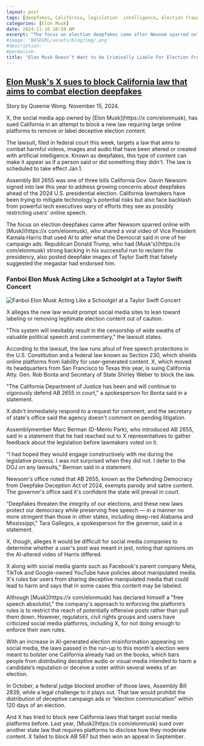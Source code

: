 ```yaml
---
layout: post
tags: [deepfakes, California, legislation  intelligence, election fraud, politics]
categories: [Elon Musk]
date: 2024-11-16 10:59 AM
excerpt: "The focus on election deepfakes came after Newsom sparred online with Musk, who shared a viral video of Vice President Kamala Harris that used AI to alter what the Democrat said in one of her campaign ads. Republican Donald Trump, who had Musk's strong backing in his successful run to reclaim the presidency, also posted deepfake images of Taylor Swift that falsely suggested the megastar had endorsed him."
#image: 'BASEURL/assets/blog/img/.png'
#description:
#permalink:
title: "Elon Musk Doesn’t Want to be Criminally Liable For Election Fraud Using AI Deepfakes"
---
```



## [Elon Musk's X sues to block California law that aims to combat election deepfakes](https://www.latimes.com/business/story/2024-11-15/elon-musks-x-sues-to-block-california-law-that-aims-to-combat-election-deepfakes)

Story by Queenie Wong. November 15, 2024.

X, the social media app owned by [Elon Musk](https://x com/elonmusk), has sued California in an attempt to block a new law requiring large online platforms to remove or label deceptive election content.

The lawsuit, filed in federal court this week, targets a law that aims to combat harmful videos, images and audio that have been altered or created with artificial intelligence. Known as deepfakes, this type of content can make it appear as if a person said or did something they didn't. The law is scheduled to take effect Jan.1.

Assembly Bill 2655 was one of three bills California Gov. Gavin Newsom signed into law this year to address growing concerns about deepfakes ahead of the 2024 U.S. presidential election. California lawmakers have been trying to mitigate technology's potential risks but also face backlash from powerful tech executives wary of efforts they see as possibly restricting users' online speech.

The focus on election deepfakes came after Newsom sparred online with [Musk](https://x com/elonmusk), who shared a viral video of Vice President Kamala Harris that used AI to alter what the Democrat said in one of her campaign ads. Republican Donald Trump, who had [Musk's](https://x com/elonmusk) strong backing in his successful run to reclaim the presidency, also posted deepfake images of Taylor Swift that falsely suggested the megastar had endorsed him.

### Fanboi Elon Musk Acting Like a Schoolgirl at a Taylor Swift Concert

![Fanboi Elon Musk Acting Like a Schoolgirl at a Taylor Swift Concert](https://ralphhightower.github.io/blog/img/ElonMuskAtTaylorSwiftConcert.jpg)


X alleges the new law would prompt social media sites to lean toward labeling or removing legitimate election content out of caution.

"This system will inevitably result in the censorship of wide swaths of valuable political speech and commentary," the lawsuit states.

According to the lawsuit, the law runs afoul of free speech protections in the U.S. Constitution and a federal law known as Section 230, which shields online platforms from liability for user-generated content. X, which moved its headquarters from San Francisco to Texas this year, is suing California Atty. Gen. Rob Bonta and Secretary of State Shirley Weber to block the law.

"The California Department of Justice has been and will continue to vigorously defend AB 2655 in court," a spokesperson for Bonta said in a statement.

X didn't immediately respond to a request for comment, and the secretary of state's office said the agency doesn't comment on pending litigation.

Assemblymember Marc Berman (D-Menlo Park), who introduced AB 2655, said in a statement that he had reached out to X representatives to gather feedback about the legislation before lawmakers voted on it.

“I had hoped they would engage constructively with me during the legislative process. I was not surprised when they did not. I defer to the DOJ on any lawsuits,” Berman said in a statement.

Newsom's office noted that AB 2655, known as the Defending Democracy from Deepfake Deception Act of 2024, exempts parody and satire content. The governor's office said it's confident the state will prevail in court.

“Deepfakes threaten the integrity of our elections, and these new laws protect our democracy while preserving free speech — in a manner no more stringent than those in other states, including deep-red Alabama and Mississippi," Tara Gallegos, a spokesperson for the governor, said in a statement.

X, though, alleges it would be difficult for social media companies to determine whether a user's post was meant in jest, noting that opinions on the AI-altered video of Harris differed.

X along with social media giants such as Facebook's parent company Meta, TikTok and Google-owned YouTube have policies about manipulated media. X's rules bar users from sharing deceptive manipulated media that could lead to harm and says that in some cases this content may be labeled.

Although [Musk](https://x com/elonmusk) has declared himself a "free speech absolutist," the company's approach to enforcing the platform’s rules is to restrict the reach of potentially offensive posts rather than pull them down. However, regulators, civil rights groups and users have criticized social media platforms, including X, for not doing enough to enforce their own rules.

With an increase in AI-generated election misinformation appearing on social media, the laws passed in the run-up to this month's election were meant to bolster one California already had on the books, which bars people from distributing deceptive audio or visual media intended to harm a candidate’s reputation or deceive a voter within several weeks of an election.

In October, a federal judge blocked another of those laws, Assembly Bill 2839, while a legal challenge to it plays out. That law would prohibit the distribution of deceptive campaign ads or “election communication” within 120 days of an election.

And X has tried to block new California laws that target social media platforms before. Last year, [Musk](https://x com/elonmusk) sued over another state law that requires platforms to disclose how they moderate content. X failed to block AB 587 but then won an appeal in September.
